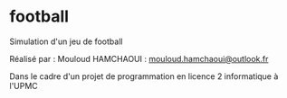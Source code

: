 # football
Simulation d'un jeu de football

Réalisé par :
  Mouloud HAMCHAOUI : mouloud.hamchaoui@outlook.fr

Dans le cadre d'un projet de programmation en licence 2 informatique à l'UPMC
